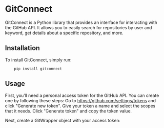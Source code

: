 # GitConnect

GitConnect is a Python library that provides an interface for interacting with the GitHub API. It allows you to easily search for repositories by user and keyword, get details about a specific repository, and more.

## Installation
To install GitConnect, simply run:
    
        pip install gitconnect

## Usage
First, you'll need a personal access token for the GitHub API. You can create one by following these steps:
    Go to https://github.com/settings/tokens and click "Generate new token".
    Give your token a name and select the scopes that it needs.
    Click "Generate token" and copy the token value.

Next, create a GitWrapper object with your access token: